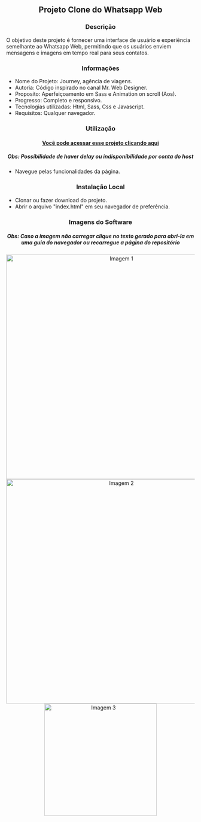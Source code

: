 <h2 align="center">Projeto Clone do Whatsapp Web</h2>

<h3 align="center">Descrição</h3>
 
O objetivo deste projeto é fornecer uma interface de usuário e experiência semelhante ao Whatsapp Web, permitindo que os usuários enviem mensagens e imagens em tempo real para seus contatos.

<h3 align="center">Informações</h3>
 
- Nome do Projeto: Journey, agência de viagens.
- Autoria: Código inspirado no canal Mr. Web Designer.
- Proposito: Aperfeiçoamento em Sass e Animation on scroll (Aos).
- Progresso: Completo e responsivo.
- Tecnologias utilizadas: Html, Sass, Css e Javascript.
- Requisitos: Qualquer navegador.

<h3 align="center">Utilização</h3>

<h4 align="center"><a href="https://joaopedrolt.github.io/journey-frontend/">Você pode acessar esse projeto clicando aqui</a></h3>
<h5 align="center">Obs: Possibilidade de haver delay ou indisponibilidade por conta do host</h5>

- Navegue pelas funcionalidades da página.

<h3 align="center">Instalação Local</h3>

- Clonar ou fazer download do projeto.
- Abrir o arquivo "index.html" em seu navegador de preferência.

<h3 align="center">Imagens do Software</h3>

<h5 align="center">Obs: Caso a imagem não carregar clique no texto gerado para abri-la em uma guia do navegador ou recarregue a página do repositório</h5>

<div align="center"><img src="http://drive.google.com/uc?export=view&id=120-4Mj7gVaWGsOnJVTaEa_1j2LMCD-ez" width=600 alt="Imagem 1" /></div>

<div align="center"><img src="http://drive.google.com/uc?export=view&id=1_-wk_WGbZ9VpUxVT6bnGqq1oBjou6MnJ" width=600 alt="Imagem 2" /></div>

<div align="center"><img src="http://drive.google.com/uc?export=view&id=1gAZwQO7MgemEPHs0jpV63xmKLLVlF0og" width=300 alt="Imagem 3" /></div>
